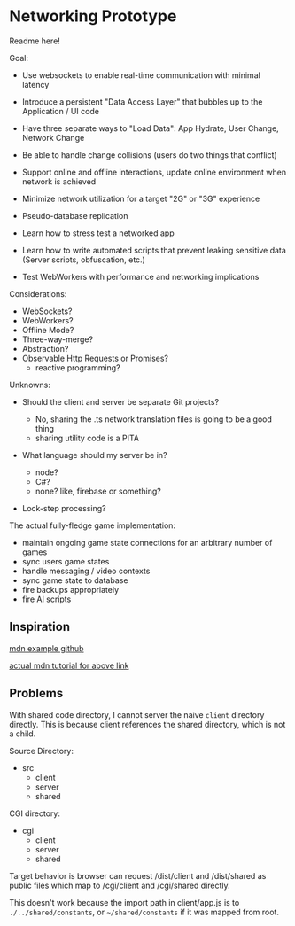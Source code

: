 # Networking Prototype

Readme here!

Goal:

- Use websockets to enable real-time communication with minimal latency
- Introduce a persistent "Data Access Layer" that bubbles up to the Application / UI code
- Have three separate ways to "Load Data": App Hydrate, User Change, Network Change
- Be able to handle change collisions (users do two things that conflict)
- Support online and offline interactions, update online environment when network is achieved
- Minimize network utilization for a target "2G" or "3G" experience
- Pseudo-database replication
- Learn how to stress test a networked app
- Learn how to write automated scripts that prevent leaking sensitive data (Server scripts, obfuscation, etc.)

- Test WebWorkers with performance and networking implications

Considerations:

- WebSockets?
- WebWorkers?
- Offline Mode?
- Three-way-merge?
- Abstraction?
- Observable Http Requests or Promises?
  - reactive programming?

Unknowns:

- Should the client and server be separate Git projects?
  - No, sharing the .ts network translation files is going to be a good thing
  - sharing utility code is a PITA
- What language should my server be in?
  - node?
  - C#?
  - none? like, firebase or something?

- Lock-step processing?

The actual fully-fledge game implementation:

- maintain ongoing game state connections for an arbitrary number of games
- sync users game states
- handle messaging / video contexts
- sync game state to database
- fire backups appropriately
- fire AI scripts

## Inspiration

[mdn example github](https://github.com/mdn/samples-server/tree/master/s/websocket-chat)

[actual mdn tutorial for above link](https://developer.mozilla.org/en-US/docs/Web/API/WebSockets_API/Writing_WebSocket_client_applications)

## Problems

With shared code directory, I cannot server the naive `client` directory directly. This is because client references the shared directory, which is not a child.

Source Directory:

- src
  - client
  - server
  - shared

CGI directory:

- cgi
  - client
  - server
  - shared

Target behavior is browser can request /dist/client and /dist/shared as public files which map to /cgi/client and /cgi/shared directly.

This doesn't work because the import path in client/app.js is to `./../shared/constants`, or `~/shared/constants` if it was mapped from root.